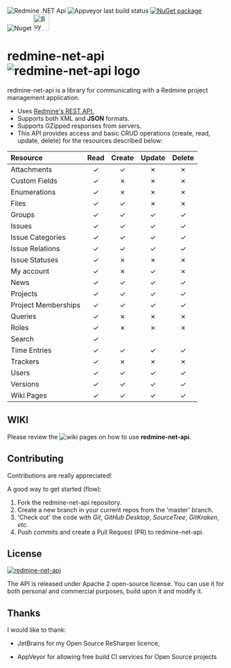 
![Redmine .NET Api](https://github.com/zapadi/redmine-net-api/workflows/CI%2FCD/badge.svg?branch=master)
![Appveyor last build status](https://ci.appveyor.com/api/projects/status/github/zapadi/redmine-net-api?branch=master&svg=true&passingText=master%20-%20OK&failingText=ups...)
[![NuGet package](https://img.shields.io/nuget/v/redmine-api.svg)](https://www.nuget.org/packages/redmine-api)
![Nuget](https://img.shields.io/nuget/dt/redmine-api)
<a href="https://www.buymeacoffee.com/vXCNnz9" target="_blank"><img src="https://cdn.buymeacoffee.com/buttons/lato-yellow.png" alt="Buy Me A Coffee" height="37" ></a>


# redmine-net-api   ![redmine-net-api logo](https://github.com/zapadi/redmine-net-api/blob/master/logo.png) 

redmine-net-api is a library for communicating with a Redmine project management application.

* Uses [Redmine's REST API.](http://www.redmine.org/projects/redmine/wiki/Rest_api/)
* Supports both XML and **JSON** formats.
* Supports GZipped responses from servers.
* This API provides access and basic CRUD operations (create, read, update, delete) for the resources described below:

| Resource            |  Read   | Create  | Update  | Delete  |
|:--------------------|:-------:|:-------:|:-------:|:-------:|
| Attachments         | &check; | &check; | &cross; | &cross; |
| Custom Fields       | &check; | &cross; | &cross; | &cross; |
| Enumerations        | &check; | &cross; | &cross; | &cross; |
| Files               | &check; | &check; | &cross; | &cross; |
| Groups              | &check; | &check; | &check; | &check; |
| Issues              | &check; | &check; | &check; | &check; |
| Issue Categories    | &check; | &check; | &check; | &check; |
| Issue Relations     | &check; | &check; | &check; | &check; |
| Issue Statuses      | &check; | &cross; | &cross; | &cross; |
| My account          | &check; | &cross; | &check; | &cross; |
| News                | &check; | &check; | &check; | &check; |
| Projects            | &check; | &check; | &check; | &check; |
| Project Memberships | &check; | &check; | &check; | &check; |
| Queries             | &check; | &cross; | &cross; | &cross; |
| Roles               | &check; | &cross; | &cross; | &cross; |
| Search              | &check; |         |         |         |
| Time Entries        | &check; | &check; | &check; | &check; |
| Trackers            | &check; | &cross; | &cross; | &cross; |
| Users               | &check; | &check; | &check; | &check; |
| Versions            | &check; | &check; | &check; | &check; |
| Wiki Pages          | &check; | &check; | &check; | &check; |

## WIKI

Please review the ![wiki](https://github.com/zapadi/redmine-net-api/wiki) pages on how to use **redmine-net-api**.

## Contributing
Contributions are really appreciated!

A good way to get started (flow):

1. Fork the redmine-net-api repository.
2. Create a new branch in your current repos from the 'master' branch.
3. 'Check out' the code with *Git*, *GitHub Desktop*, *SourceTree*, *GitKraken*, *etc*.
4. Push commits and create a Pull Request (PR) to redmine-net-api.

## License
[![redmine-net-api](https://img.shields.io/hexpm/l/plug.svg)]()

The API is released under Apache 2 open-source license. You can use it for both personal and commercial purposes, build upon it and modify it.

## Thanks

I would like to thank:

* JetBrains for my Open Source ReSharper licence, 

* AppVeyor for allowing free build CI services for Open Source projects
